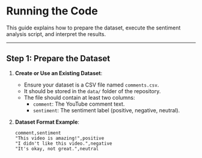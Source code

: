 # Running the Code

This guide explains how to prepare the dataset, execute the sentiment analysis script, and interpret the results.

---

## Step 1: Prepare the Dataset

1. **Create or Use an Existing Dataset**:
   - Ensure your dataset is a CSV file named `comments.csv`.
   - It should be stored in the `data/` folder of the repository.
   - The file should contain at least two columns:
     - `comment`: The YouTube comment text.
     - `sentiment`: The sentiment label (positive, negative, neutral).

2. **Dataset Format Example**:
   ```csv
   comment,sentiment
   "This video is amazing!",positive
   "I didn't like this video.",negative
   "It's okay, not great.",neutral
